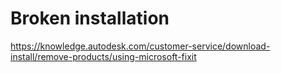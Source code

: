 # Broken installation

https://knowledge.autodesk.com/customer-service/download-install/remove-products/using-microsoft-fixit
